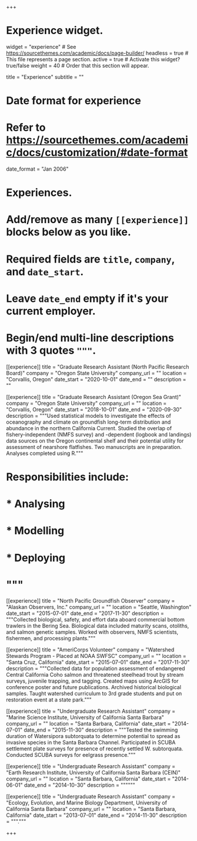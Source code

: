 +++
# Experience widget.
widget = "experience"  # See https://sourcethemes.com/academic/docs/page-builder/
headless = true  # This file represents a page section.
active = true  # Activate this widget? true/false
weight = 40  # Order that this section will appear.

title = "Experience"
subtitle = ""

# Date format for experience
#   Refer to https://sourcethemes.com/academic/docs/customization/#date-format
date_format = "Jan 2006"

# Experiences.
#   Add/remove as many `[[experience]]` blocks below as you like.
#   Required fields are `title`, `company`, and `date_start`.
#   Leave `date_end` empty if it's your current employer.
#   Begin/end multi-line descriptions with 3 quotes `"""`.
[[experience]]
  title = "Graduate Research Assistant (North Pacific Research Board)"
  company = "Oregon State University"
  company_url = ""
  location = "Corvallis, Oregon"
  date_start = "2020-10-01"
  date_end = ""
  description = ""

[[experience]]
  title = "Graduate Research Assistant (Oregon Sea Grant)"
  company = "Oregon State University"
  company_url = ""
  location = "Corvallis, Oregon"
  date_start = "2018-10-01"
  date_end = "2020-09-30"
  description = """Used statistical models to investigate the effects of oceanography and climate on groundfish long-term distribution and abundance in the northern California Current. Studied the overlap of fishery-independent (NMFS survey) and -dependent (logbook and landings) data sources on the Oregon continental shelf and their potential utility for assessment of nearshore flatfishes. Two manuscripts are in preparation. Analyses completed using R."""
#  Responsibilities include:
  
#  * Analysing
#  * Modelling
#  * Deploying
#  """

[[experience]]
  title = "North Pacific Groundfish Observer"
  company = "Alaskan Observers, Inc."
  company_url = ""
  location = "Seattle, Washington"
  date_start = "2015-07-01"
  date_end = "2017-11-30"
  description = """Collected biological, safety, and effort data aboard commercial bottom trawlers in the Bering Sea. Biological data included maturity scans, otoliths, and salmon genetic samples. Worked with observers, NMFS scientists, fishermen, and processing plants."""
  
[[experience]]
  title = "AmeriCorps Volunteer"
  company = "Watershed Stewards Program - Placed at NOAA SWFSC"
  company_url = ""
  location = "Santa Cruz, California"
  date_start = "2015-07-01"
  date_end = "2017-11-30"
  description = """Collected data for population assessment of endangered Central California Coho salmon and threatened steelhead trout by stream surveys, juvenile trapping, and tagging. Created maps using ArcGIS for conference poster and future publications. Archived historical biological samples. Taught watershed curriculum to 3rd grade students and put on restoration event at a state park."""
  
[[experience]]
  title = "Undergraduate Research Assistant"
  company = "Marine Science Institute, University of California Santa Barbara"
  company_url = ""
  location = "Santa Barbara, California"
  date_start = "2014-07-01"
  date_end = "2015-11-30"
  description = """Tested the swimming duration of Watersipora subtorquata to determine potential to spread as invasive species in the Santa Barbara Channel. Participated in SCUBA settlement plate surveys for presence of recently settled W. subtorquata. Conducted SCUBA surveys for eelgrass presence."""
  
[[experience]]
  title = "Undergraduate Research Assistant"
  company = "Earth Research Institute, University of California Santa Barbara (CEIN)"
  company_url = ""
  location = "Santa Barbara, California"
  date_start = "2014-06-01"
  date_end = "2014-10-30"
  description = """"""
  
[[experience]]
  title = "Undergraduate Research Assistant"
  company = "Ecology, Evolution, and Marine Biology Department, University of California Santa Barbara"
  company_url = ""
  location = "Santa Barbara, California"
  date_start = "2013-07-01"
  date_end = "2014-11-30"
  description = """."""

+++
